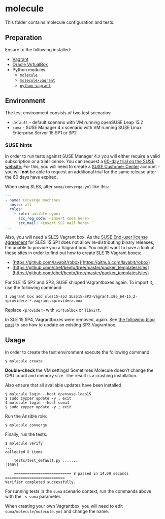 # molecule

This folder contains molecule configuration and tests.

## Preparation

Ensure to the following installed:

- [Vagrant](https://vagrantup.com)
- [Oracle VirtualBox](https://virtualbox.org)
- Python modules
  - [`molecule`](https://pypi.org/project/molecule/)
  - [`molecule-vagrant`](https://pypi.org/project/molecule-vagrant/)
  - [`python-vagrant`](https://pypi.org/project/python-vagrant/)

## Environment

The test environment consists of two test scenarios:

- `default` - default scenario with VM running openSUSE Leap 15.2
- `suma` - SUSE Manager 4.x scenario with VM running SUSE Linux Enterprise Server 15 SP1 or SP2

### SUSE hints

In order to run tests against SUSE Manager 4.x you will either require a valid subscription or a trial license.
You can request a [60-day trial on the SUSE website.](https://www.suse.com/products/suse-manager/download/)
For this, you will need to create a [SUSE Customer Center](https://scc.suse.com) account - you will **not** be able to request an additional trial for the same release after the 60 days have expired.

When using SLES, alter ``suma/converge.yml`` like this:

```yml
---
- name: Converge machines
  hosts: all
  roles:
    - role: ansible-uyuni
      scc_reg_code: <insert code here>
      scc_mail: <insert SCC mail here>
...
```

Also, you will need a SLES Vagrant box. As the [SUSE End-user license agreement](https://www.suse.com/licensing/eula/download/sles/sles15sp1-en-us.pdf) for SLES 15 SP1 does not allow re-distributing binary releases, I'm unable to provide you a Vagrant box.
You might want to have a look at these sites in order to find out how to create SLE 15 Vagrant boxes:

- [https://github.com/lavabit/robox](https://github.com/lavabit/robox)
- [https://github.com/chef/bento/tree/master/packer_templates/sles](https://github.com/chef/bento/tree/master/packer_templates/sles)

For SLE 15 SP2 and SP3, SUSE shipped Vagrantboxes again. To import it, use the following command:

```shell
$ vagrant box add sles15-sp3 SLES15-SP3-Vagrant.x86_64-15.2-<provider>-*.vagrant.<provider>.box
```

Replace `<provider>` with `virtualbox` or `libvirt`.

In SLE 15 SP4, Vagrantboxes were removed, again. See [the following blog post](https://cstan.io/post/2023/02/sles-15-sp4-vagrantbox/) to see how to update an existing SP3 Vagrantbox.

## Usage

In order to create the test environment execute the following command:

```shell
$ molecule create
```

**Double-check** the VM settings! Sometimes Molecule doesn't change the CPU count and memory size. The result is a crashing installation.

Also ensure that all available updates have been installed

```shell
$ molecule login --host opensuse-leap15
$ sudo zypper update -y ; exit
$ molecule login --host suma4
$ sudo zypper update -y ; exit
```

Run the Ansible role:

```shell
$ molecule converge
```

Finally, run the tests:

```shell
$ molecule verify
...
collected 8 items

    tests/test_default.py ........                                           [100%]

    ========================== 8 passed in 14.09 seconds ===========================
Verifier completed successfully.
```

For running tests in the `suma` scenario context, run the commands above with the `-s suma` parameter.

When creating your own Vagrantbox, you will need to edit `suma/molecule/molecule.yml` and change the name.
